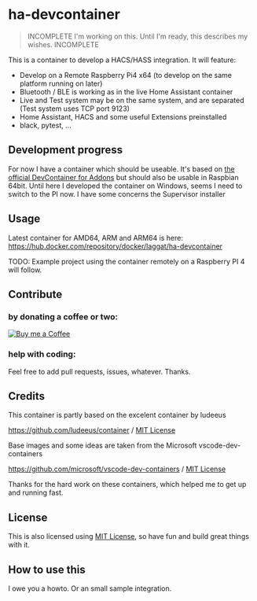 # ha-devcontainer

> INCOMPLETE I'm working on this. Until I'm ready, this describes my wishes. INCOMPLETE

This is a container to develop a HACS/HASS integration. It will feature:

* Develop on a Remote Raspberry Pi4 x64 (to develop on the same platform running on later)
* Bluetooth / BLE is working as in the live Home Assistant container
* Live and Test system may be on the same system, and are separated (Test system uses TCP port 9123)
* Home Assistant, HACS and some useful Extensions preinstalled
* black, pytest, ...

## Development progress

For now I have a container which should be useable.
It's based on [the official DevContainer for Addons](https://github.com/home-assistant/devcontainer/blob/main/addons/Dockerfile)
but should also be usable in Raspbian 64bit. Until here I developed the container on Windows, seems I need to switch to the PI now.
I have some concerns the Supervisor installer 

## Usage

Latest container for AMD64, ARM and ARM64 is here:
https://hub.docker.com/repository/docker/laggat/ha-devcontainer

TODO: Example project using the container remotely on a Raspberry PI 4 will follow.

## Contribute

### by donating a coffee or two:

[![Buy me a Coffee](https://media.giphy.com/media/o7RZbs4KAA6tvM4H6j/giphy.gif)](https://www.buymeacoffee.com/LaggAt)

### help with coding:

Feel free to add pull requests, issues, whatever. Thanks.

## Credits

This container is partly based on the excelent container by ludeeus

https://github.com/ludeeus/container / [MIT License](https://github.com/ludeeus/container/blob/main/LICENSE)

Base images and some ideas are taken from the Microsoft vscode-dev-containers

https://github.com/microsoft/vscode-dev-containers / [MIT License](https://github.com/microsoft/vscode-dev-containers/blob/master/LICENSE)

Thanks for the hard work on these containers, which helped me to get up and running fast.

## License

This is also licensed using [MIT License](LICENSE), so have fun and build great things with it.


## How to use this

I owe you a howto. Or an small sample integration. 
